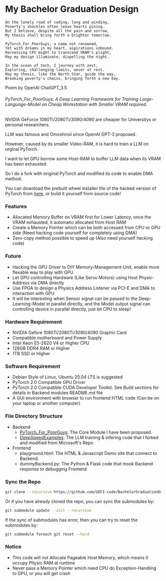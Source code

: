 # My Bachelor Graduation Design

```
On the lonely road of coding, long and winding,
Poverty's shackles often leave hearts pining.
But I believe, despite all the pain and sorrow,
My thesis shall bring forth a brighter tomorrow.

PyTorch_For_PoorGuys, a name not renowned,
Yet with dreams in my heart, aspirations unbound.
Harnessing CPU might to transcend VRAM's plight,
May my design illuminate, dispelling the night.

In the ocean of tech, I journey with zest,
Exploring, challenging limits, never at rest.
May my thesis, like the North Star, guide the way,
Breaking poverty's chains, bringing forth a new day.
```

Poem by OpenAI ChatGPT_3.5

###### PyTorch_For_PoorGuys: A Deep Learning Framework for Training Large-Language-Model on Cheap Workstation with Smaller VRAM required.

NVIDIA GeForce 1080Ti/2080Ti/3090/4090 are cheaper for Universitys or personal researchers.

LLM was famous and Omoshiroii since OpenAI GPT-3 proposed.

However, caused by its smaller Video-RAM, it is hard to train a LLM on orginal PyTorch.

I want to let GPU borrow some Host-RAM to buffer LLM data when its VRAM has been exhausted.

So I do a fork with original PyTorch and modified its code to enable DMA method.

You can download the prebuilt wheel installer file of the hacked version of PyTorch from [here](https://github.com/UEFI-code/PyTorch_For_PoorGuys/releases), or build it yourself from source code!

### Features

- Allocated Memory Buffer on VRAM first for Lower Latency, once the VRAM exhausted, it automatic allocated from Host RAM
- Create a Memory Pointer which can be both accessed from CPU or GPU side (Need hacking code yourself for completely using DMA)
- Zero-copy method possible to speed up (Also need yourself hacking code)

### Future

- Hacking the GPU Driver to DIY Memory-Management-Unit, enable more flexable way to play with GPU
- Let GPU controlling Hardware (Like Servo Motors) using Host Physic-Address via DMA directly
- Use FPGA to design a Physics Address Listener via PCI-E and DMA to interaction with GPU
- It will be interesting when Sensor signal can be passed to the Deep-Learning-Model in parallel directly, and the Model output signal can controlling device in parallel directly, just let CPU to sleep!

### Hardware Requirement

- NVIDIA Gefore 1080Ti/2080Ti/3090/4090 Graphic Card
- Compatible motherboard and Power Supply
- Intel Xeon E5-2620 V4 or Higher CPU
- 128GB DDR4 RAM or Higher
- 1TB SSD or Higher

### Software Requirement

- Debian Style of Linux, Ubuntu 20.04 LTS is suggested
- PyTorch 2.0 Compatible GPU Driver
- PyTorch 2.0 Compatible CUDA Developer Toolkit. See Build sections for details in Backend modules README.md file
- A GUI environment with browser to run frontend HTML code (Can be on your laptop or another computer)

### File Directory Structure

- Backend
    - [PyTorch_For_PoorGuys](https://github.com/UEFI-code/PyTorch_For_PoorGuys): The Core Module I have been proposed.
    - [DeepSpeedExamples](https://github.com/UEFI-code/DeepSpeedExamples): The LLM training & infering code that I forked and modified from Microsoft's Repo
- Frontend
    - playground.html: The HTML & Javascript Demo site that connect to Backend.
    - dummyBackend.py: The Python & Flask code that mook Backend response to debugging Frontend

### Sync the Repo

```bash
git clone --recursive https://github.com/UEFI-code/BachelorGraduationDesign
```

Or if you have already cloned the repo, you can sync the submodules by:

```bash
git submodule update --init --recursive
```

If the sync of submodules has error, then you can try to reset the submodules by:

```bash
git submodule foreach git reset --hard
```

### Notice

- This code will not Allocate Pageable Host Memory, which means it occupy Physic RAM at runtime
- Never pass a Memory Pointer which need CPU do Exception-Handling to GPU, or you will get crash